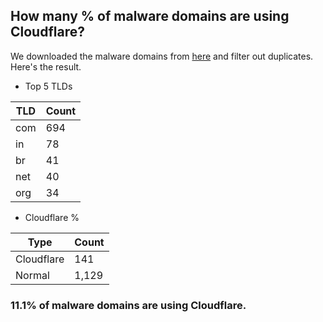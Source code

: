 ## How many % of malware domains are using Cloudflare?


We downloaded the malware domains from [here](https://urlhaus.abuse.ch) and filter out duplicates.
Here's the result.


[//]: # (start replacement)


- Top 5 TLDs

| TLD | Count |
| --- | --- |
| com | 694 |
| in | 78 |
| br | 41 |
| net | 40 |
| org | 34 |


- Cloudflare %

| Type | Count |
| --- | --- |
| Cloudflare | 141 |
| Normal | 1,129 |


### 11.1% of malware domains are using Cloudflare.